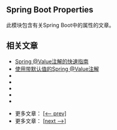 ## Spring Boot Properties

此模块包含有关Spring Boot中的属性的文章。

## 相关文章

+ [Spring @Value注解的快速指南](docs/Spring的@Value快速指南.md)
+ [使用带默认值的Spring @Value注解](docs/使用带默认值的Spring@Value.md)
+ []()
+ []()
+ []()
+ []()
+ []()

- 更多文章： [[<-- prev]](../spring-boot-properties-1/README.md)
- 更多文章： [[next -->]](../spring-boot-properties-3/README.md)